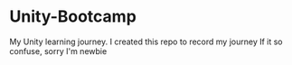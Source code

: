 # Unity-Bootcamp
My Unity learning journey. I created this repo to record my journey
If it so confuse, sorry I'm newbie
